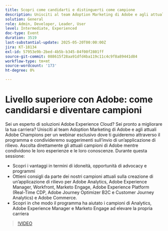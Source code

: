 ```yaml
---
title: Scopri come candidarti e distinguerti come campione
description: Unisciti al team Adoption Marketing di Adobe e agli attuali Adobe Champions per un webinar esclusivo dove ti guideremo attraverso il programma e condivideremo suggerimenti sull’invio di un’applicazione di rilievo.
solution: General
role: Admin, Developer, Leader, User
level: Intermediate, Experienced
doc-type: Event
duration: 3519
last-substantial-update: 2025-05-20T00:00:00Z
jira: KT-18134
exl-id: 57953e9b-2bed-4b5b-b345-84f00f2801ff
source-git-commit: 088615f28aa91dfd4ba119c11c4c9f8a89441d84
workflow-type: tm+mt
source-wordcount: '173'
ht-degree: 0%

---
```


# Livello superiore con Adobe: come candidarsi e diventare campioni

Sei un esperto di soluzioni Adobe Experience Cloud? Sei pronto a migliorare la tua carriera? Unisciti al team Adoption Marketing di Adobe e agli attuali Adobe Champions per un webinar esclusivo dove ti guideremo attraverso il programma e condivideremo suggerimenti sull’invio di un’applicazione di rilievo. Ascolta direttamente gli attuali campioni di Adobe mentre condividono le loro esperienze e le loro conoscenze. Durante questa sessione:

* Scopri i vantaggi in termini di idoneità, opportunità di advocacy e programmi
* Ottieni consigli da parte dei nostri campioni attuali sulla creazione di un’applicazione di rilievo per Adobe Analytics, Adobe Experience Manager, Workfront, Marketo Engage, Adobe Experience Platform (Real-Time CDP, Adobe Journey Optimizer B2C e Customer Journey Analytics) e Adobe Commerce.
* Scopri in che modo il programma ha aiutato i campioni di Analytics, Adobe Experience Manager e Marketo Engage ad elevare la propria carriera

>[!VIDEO](https://video.tv.adobe.com/v/3458989/?learn=on&enablevpops)
